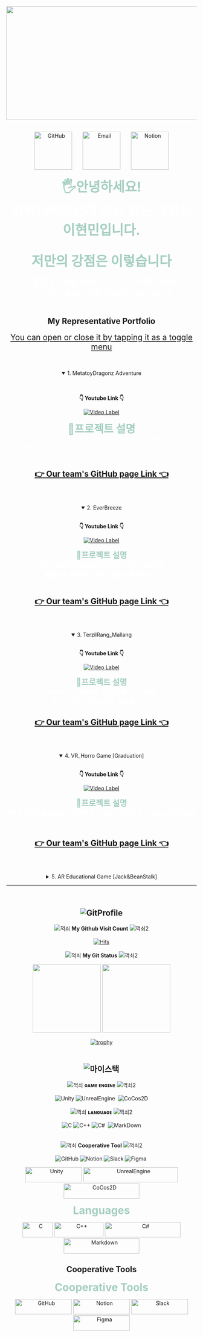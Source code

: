 <div align="center">

<!-- ![header](https://capsule-render.vercel.app/api?type=Soft&color=0:8FCCBA,100:B8D0C5&height=250&section=header&text=Lee%20Hyun%20Min&fontSize=120&animation=twinkling&fontColor=ceec90) -->
  
<div> <img src = https://user-images.githubusercontent.com/19919570/223028909-fc7588c9-75d1-4173-8947-1259c5cc3fff.gif style="width: 750px; height: 300px;"> </div>

<p align="center">

<br/>
  <a href="https://github.com/IIBluEll"><img width="100px" alt="GitHub" title="GitHub Page" src="https://user-images.githubusercontent.com/87287709/193750506-21b7d99b-431f-4e19-bb08-558fa65a0ce8.png"/></a>
  &#8287;&#8287;&#8287;&#8287;&#8287;
  <a href="mailto:hmlee4135@naver.com"><img width="100px" alt="Email" title="Send Email" src="https://user-images.githubusercontent.com/87287709/193750295-b367eb8a-8306-4357-82fb-c814a80a10ae.png"/></a>
  &#8287;&#8287;&#8287;&#8287;&#8287;
  <a href="https://www.notion.so/Hyunmin-Lee-1436d2f4b6a848a5896f6600b3892dc1"><img width="100px" alt="Notion" title="Notion" src="https://user-images.githubusercontent.com/87287709/193751823-1e7664bb-99e8-45d8-88a1-9f42303690ff.png"></a>



<br>

<span style="color:#A4CEC0; font-size:2.5em">__🖐안녕하세요!__ </span><br>
<span style="color:#ffffff; font-size:2.5em">__커뮤니케이션에 자신 있는 개발자__ </span>
<span style="color:#A4CEC0; font-size:2.5em">__이현민입니다.__ </span>
<br><br>

<span style="color:#A4CEC0; font-size:2.5em">__저만의 강점은 이렇습니다__ </span><br/><br/>
<span style="color:#ffffff; font-size:1.5em">__1. 공감과 이해를 바탕으로 최고의 커뮤니케이션__</span><br/>
<span style="color:#ffffff; font-size:1.5em">__2. 신중한 결정과 이를 후회하지 않는 결단력__</span>
<br><br>

## My Representative Portfolio
<span style="color:#fffff; font-size:1.5em"><u>You can open or close it by tapping it as a toggle menu</u></span><br><br>
<br/>

<details open>
<summary>1. MetatoyDragonz Adventure</summary><br>
<br>

__👇 Youtube Link 👇__
<div markdown="1">

[![Video Label](http://img.youtube.com/vi/yil-smoRFbs/0.jpg)](https://youtu.be/yil-smoRFbs) <br>

<span style="color:#A4CEC0; font-size:2em">__🧾프로젝트 설명__ </span><br>
<span style="color:#ffffff; font-size:1em">샌드박스에서 주최한 ‘천하제일 금손 대회’에 참여하기 위해 </span><br>
<span style="color:#ffffff; font-size:1em"> NFT 캐릭터를 기반으로 한 2D 로그라이크 슈팅이며 용손으로 입상한 게임입니다. </span> <br><br>

 [👉 Our team's GitHub page Link 👈](https://github.com/Team5DD)<br><br>
---
</div>
</details>

<br/>


<details open>
<summary>2. EverBreeze</summary>
<br>

__👇 Youtube Link 👇__
<div markdown="1">

[![Video Label](http://img.youtube.com/vi/7IEP7cXD16U/0.jpg)](https://youtu.be/7IEP7cXD16U)

<span style="color:#A4CEC0; font-size:1.5em">__🧾프로젝트 설명__ </span><br>
<span style="color:#ffffff; font-size:1.15em">__VR 기반으로 다양한 상호작용과 그래픽, 사운드로__ </span><br>
<span style="color:#ffffff; font-size:1.15em"> __몰입감을 극대화한 힐링 게임을 개발했습니다.__ </span>
<br><br>

 [👉 Our team's GitHub page Link 👈](https://github.com/TeamTreeBox)<br><br>
 ---
</div>
</details>

<br/>


<details open>
<summary>3. TerzilRang_Mallang</summary>
<br>

__👇 Youtube Link 👇__
<div markdown="1">

[![Video Label](http://img.youtube.com/vi/mnLeVaGUZx0/0.jpg)](https://youtu.be/mnLeVaGUZx0)

<span style="color:#A4CEC0; font-size:1.5em">__🧾프로젝트 설명__ </span><br>
<span style="color:#ffffff; font-size:1.15em">__Photon을 사용하여, 멀티 플레이가 가능한__ </span><br>
<span style="color:#ffffff; font-size:1.15em">__크레이지 아케이드 모작을 개발했습니다.__ </span><br>

 [👉 Our team's GitHub page Link 👈](https://github.com/IIBluEll/CrazArade)<br><br>
 ---
</div>
</details>

<br/>


<details open>
<summary>4. VR_Horro Game [Graduation]</summary>
<br>

__👇 Youtube Link 👇__
<div markdown="1">

[![Video Label](http://img.youtube.com/vi/WWuMLB3t5KA/0.jpg)](https://youtu.be/WWuMLB3t5KA)

<span style="color:#A4CEC0; font-size:1.5em">__🧾프로젝트 설명__ </span><br>
<span style="color:#ffffff; font-size:1.15em">__VR의 장점인 몰입감을 이용하여 공포심을 극대화한 공포게임을 개발했습니다.__ </span><br>

[👉 Our team's GitHub page Link 👈](https://github.com/VRProjectHorror/VR_HorrorGame_Graduation)<br><br>
 ---
</div>
</details>

<br/>


<details >
<summary>5. AR Educational Game [Jack&BeanStalk]</summary>
<br>

__👇 Youtube Link 👇__
<div markdown="1">

[![Video Label](http://img.youtube.com/vi/dYrJfyiJd_M/0.jpg)](https://youtu.be/dYrJfyiJd_M) 
>
<span style="color:#A4CEC0; font-size:1.5em">__🧾프로젝트 설명__ </span><br>
<span style="color:#ffffff; font-size:1.15em">__유니티 AR를 활용한 아동 교육용 게임을 개발했습니다.__ </span><br>

[👉 Our team's GitHub page Link 👈](https://github.com/BeanPocket/AR_Jack_beanstalk)<br><br>
 ---
</div>
</details>


---
<br/>

  ![GitProfile](https://user-images.githubusercontent.com/19919570/183016384-17fa8e59-6240-47d1-97cf-8809fbdb607b.png)
  ---
![꺽쇠](https://user-images.githubusercontent.com/19919570/183018791-880784da-927b-4243-9544-992bcf2a6aa9.png) __My Github Visit Count__ ![꺽쇠2](https://user-images.githubusercontent.com/19919570/183019389-e5d23ae0-d48d-4826-9f41-894ebc9b1a3d.png) <br/><br/>
[![Hits](https://hits.seeyoufarm.com/api/count/incr/badge.svg?url=https%3A%2F%2Fgithub.com%2FIIBluEll&count_bg=%239BCFC7&title_bg=%23000000&icon=github.svg&icon_color=%23FFFFFF&title=Visit+Count&edge_flat=true)](https://hits.seeyoufarm.com)<br/><br/>
![꺽쇠](https://user-images.githubusercontent.com/19919570/183018791-880784da-927b-4243-9544-992bcf2a6aa9.png) __My Git Status__ ![꺽쇠2](https://user-images.githubusercontent.com/19919570/183019389-e5d23ae0-d48d-4826-9f41-894ebc9b1a3d.png) <br/>
<p>
  <img height="180em" src="https://github-readme-stats.vercel.app/api?username=IIBluEll&show_icons=true&include_all_commits=true&bg_color=30,8FCCBA,B8D0C5&title_color=fff&text_color=fff"> <img height="180em" src="https://github-readme-stats.vercel.app/api/top-langs/?username=IIBluEll&layout=compact&bg_color=30,B8D0C5,8FCCBA&title_color=fff&text_color=fff">
</p>
  
  [![trophy](https://github-profile-trophy.vercel.app/?username=IIBluEll)](https://github.com/ryo-ma/github-profile-trophy) <br/><br/>
  
![마이스택](https://user-images.githubusercontent.com/19919570/183019863-f740d7ae-b0c7-4ec8-a474-30d4ab04495e.png)
---
  
![꺽쇠](https://user-images.githubusercontent.com/19919570/183018791-880784da-927b-4243-9544-992bcf2a6aa9.png) __ɢᴀᴍᴇ ᴇɴɢɪɴᴇ__ ![꺽쇠2](https://user-images.githubusercontent.com/19919570/183019389-e5d23ae0-d48d-4826-9f41-894ebc9b1a3d.png)
 <br/><br/>
![Unity](https://img.shields.io/badge/Unity-222324?style=for-the-badge&logo=Unity&logoColor=white)&nbsp;![UnrealEngine](https://img.shields.io/badge/Unreal%20Engine-0E1128?style=for-the-badge&logo=UnrealEngine&logoColor=white) &nbsp;![CoCos2D](https://img.shields.io/badge/CoCos-55C2E1?style=for-the-badge&logo=CoCos&logoColor=white) <br/>
<br/>
![꺽쇠](https://user-images.githubusercontent.com/19919570/183018791-880784da-927b-4243-9544-992bcf2a6aa9.png) __ʟᴀɴɢᴜᴀɢᴇ__ ![꺽쇠2](https://user-images.githubusercontent.com/19919570/183019389-e5d23ae0-d48d-4826-9f41-894ebc9b1a3d.png) <br/><br/>
![C](https://img.shields.io/badge/C-A8B9CC?style=for-the-badge&logo=C&logoColor=black)&nbsp;![C++](https://img.shields.io/badge/C%2B%2B-00599C?style=for-the-badge&logo=C%2B%2B&logoColor=white)&nbsp;![C#](https://img.shields.io/badge/C%20Sharp-239120?style=for-the-badge&logo=CSharp&logoColor=white) &nbsp;![MarkDown](https://img.shields.io/badge/Mark%20Down-000000?style=for-the-badge&logo=Markdown&logoColor=white) <br/>
  <br/><br/>
![꺽쇠](https://user-images.githubusercontent.com/19919570/183018791-880784da-927b-4243-9544-992bcf2a6aa9.png) __Cooperative Tool__ ![꺽쇠2](https://user-images.githubusercontent.com/19919570/183019389-e5d23ae0-d48d-4826-9f41-894ebc9b1a3d.png) <br/><br/>
  ![GitHub](https://img.shields.io/badge/GitHub-181717?style=for-the-badge&logo=GitHub&logoColor=white)&nbsp;![Notion](https://img.shields.io/badge/Notion-000000?style=for-the-badge&logo=Notion&logoColor=white)&nbsp;![Slack](https://img.shields.io/badge/Slack-4A154B?style=for-the-badge&logo=Slack&logoColor=white)&nbsp;![Figma](https://img.shields.io/badge/Figma-F24E1E?style=for-the-badge&logo=Figma&logoColor=white)&nbsp;
  
<img src="https://img.shields.io/badge/Unity-222324?style=flat-square&logo=Unity&logoColor=white" alt="Unity" height="40" width="150">
<img src="https://img.shields.io/badge/Unreal%20Engine-0E1128?style=flat-square&logo=UnrealEngine&logoColor=white" alt="UnrealEngine" height="40" width="250">
<img src="https://img.shields.io/badge/CoCos-55C2E1?style=flat-square&logo=CoCos&logoColor=white" alt="CoCos2D" height="40" width="200">


<span style="color:#A4CEC0; font-size:2.0em">__Languages__ </span><br>

<img src="https://img.shields.io/badge/C-A8B9CC?style=flat-square&logo=C&logoColor=black" alt="C" height="40" width="80">
<img src="https://img.shields.io/badge/C%2B%2B-00599C?style=flat-square&logo=C%2B%2B&logoColor=white" alt="C++" height="40" width="130">
<img src="https://img.shields.io/badge/C%20Sharp-239120?style=flat-square&logo=CSharp&logoColor=white" alt="C#" height="40" width="200">
<img src="https://img.shields.io/badge/Mark%20Down-000000?style=flat-square&logo=Markdown&logoColor=white" alt="Markdown" height="40" width="200">


## Cooperative Tools
<span style="color:#A4CEC0; font-size:2.0em">__Cooperative Tools__ </span><br>

<img src="https://img.shields.io/badge/GitHub-181717?style=flat-square&logo=GitHub&logoColor=white" alt="GitHub" height="40" width="150">
<img src="https://img.shields.io/badge/Notion-000000?style=flat-square&logo=Notion&logoColor=white" alt="Notion" height="40" width="150">
<img src="https://img.shields.io/badge/Slack-4A154B?style=flat-square&logo=Slack&logoColor=white" alt="Slack" height="40" width="150">
<img src="https://img.shields.io/badge/Figma-F24E1E?style=flat-square&logo=Figma&logoColor=white" alt="Figma" height="40" width="150">

  </div>

